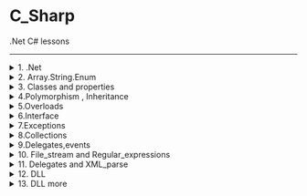 # C_Sharp

.Net C# lessons

---

<details><summary>  1. .Net </summary><p>

---

### .Net framework(платформа):

-   FCL (framework class librarys)
    -   BCL
    -   WinForms - win app
    -   WPF
    -   WCF(устарела ,удалена)
    -   ADO.NET - bd
    -   ASP.NET - web
-   CLR (command language runtime) - замена JVM , содержит код в промежуточном языке IL , компилирует его под текущую платформу на лету(JIT)

IL(MSIL) - промежуточный язык , для компиляции в .NET

В C# есть понятие сборки (Asembly) - в сборку может входить несколько проектов , в проект несколько сборок , после компиляции получается либо .exe либо .dll(динамически линкуемые библиотеки, не имеет мейна ,вспомогательный , экзешник можно использовать как .dll), сборка может состоять из нескольких модулей

---

### Модуль состоит :

-   manifest - основная инфа , как запускать , что запускать
-   metadata - данные описывающие классы в сборке , есть метаклассы (описывают другие классы)
-   MSIL(IL) code - промежуточный код
-   Resources(не обязательна)

> Доп инфа об устройстве CLR в книге Джеффри Рихтер **"CLR via C#"** (актульно при трудоустройстве)

Rider от jetBrains - только для консольных приложений

> Все библиотеки в шарпе в неймспейсах.  
> Ненужно ничего инклюдить  
> .Peek(dotPeek) - разворачивает экзешники .Net

Апфускатор - запутывает код ,чтобы его не котрыли , используется перед релизом

---

### Типы данных C#

> Все наследуется от Object

-   Object
    -   ValueType (обьекты структуры) - размещаются в стеке (можно разместить в куче если это поле класса )
        -   short(псевдоним) - Int16
        -   int - Int32
        -   long - Int64
        -   float - Single
        -   double - Double
        -   char - Char(2 byte любая кодировка)
        -   bool - Boolean
        -   byte(один байт любой инфы (например для работы с потоками )) - Byte
        -   decimal(точнее чем double) - Decimal
    -   Reference (обьекты класса) - размещаются **исключительно** в куче
        -   Array
        -   string(не изменяемый , read only) - String

> Работать лучше с псевдонимами  
> Неявное преобразование работает только к сужжающему(если не нужно больше памяти)
> `var` как `auto` в C++
> результат тернарного оператора куда то нужно записывать  
> `switch` обязательны брейки и дефолт  
> `if` должны быть закончены  
> циклы те же , есть еще `for each`(`foreach (var item in str)`) синтаксис такой же  
> `decimal d = 12.3m;`  
> `float f = 12.3f;`  
> `string str = null;` - ссылка это как указатель в плюсах , а `null` вместо `nullptr`  
> `Nullable<int> a = null;` - разрешает хранить ноль (устаревший)  
> `int? a = null` - синтаксический сахар , то же что и выше  
> `int b = a??0;` - проверка ,тернаярный оператор , проверяет что записать

---

</p></details>

<details><summary>  2. Array.String.Enum </summary><p>

---

Массив - обьект ссылочного типа ,нельзя присвоить не запросив памяти в куче.
Массив может быть только динамическим , в стеке только ссылка на него.

Массив создается `int[] arr = new int [10];`(на 10 эллементов, не забивается мусором) то же что и в плюсах - `int *int = new int[10];`
Двумерный массив `int[,] arr = new int[4,5];` 4 ряда , 5 столбцев `arr.Length` вернет ряд умноженый на столб , для получения первого измерения нужно -`arr.GetLength(0);`

`Console.WriteLine(arr[i/arr.GetLength(1),i%arr.GetLength(1)] + " " );` - можно перебрать одним циклом двумерный массив

<details><summary>  Рваный массив  </summary><p>

```C#

            int[][] arr = new int[row][]; // массив ссылок на интовые массивы

            for (var i = 0; i < arr.Length; i++) // 12 массивов , каждый
            {
                arr[i] = new int[rnd.Next(3, 15)]; // рваный массив рвзмером 3-14

                for (int j = 0; j < arr[i].Length; j++)
                {
                    arr[i][j] = rnd.Next(20, 25);
                }
            }

            foreach (var line in arr)
            {
                foreach (var j in line)
                {
                    Console.Write(j + " " );
                }
            }

```

</p></details>

<details><summary>  Сортировка рваного массива по размеру строк  </summary><p>

```C#

    Array.Sort(arr, compareArray);

        public static int compareArray(int []a , int []b)
        {
            return a.Length - b.Length;
        }



```

</p></details>

`Console.WriteLine("\n\n\n" + arr[0].Average() + " " + arr[0].Sum());` - полезные методы из библиотеки using System.Linq;

`(a,b,c)=(c,b,a);` - меняет значения местами , такой себе своп

---

## Строковые методы и тд

`string str` - не такой как в плюсах , это ссылка на чаровский массив. Строки в шарпе не изменяемы (константы). Любой метод работы со строкой - возвращает новую строку.

```C#

string str = new string(new char[] {'h','e','l','l'});
string str1 = "Hell";

```

`Console.WriteLine("HEllo".Insert(2," not "));` - вставка строки в строку , со второго эллемента

`Console.WriteLine("hello".Remove(0,1));` - удаляет из строки с нулевого эллемента один эллемент ,если не указывать второй параметр - удалит все

`Console.WriteLine("hello".Replace("el","il"));` - заменяет все совпадения на что то (el на il)

### Дэфолтный сплит по пробелу

```C#

string[] arr = "hello my friend".Split();
foreach(var item in arr)
Console.WriteLine(item);


```

### Кастомный сплит по массиву разделителей и игнором (не добавляет пустые строки)

```C#

string[] arr = "hello my,friend: and bye".Split(",. :/".ToCharArray(),StringSplitOptions.RemoveEmptyEntries);
foreach(var item in arr)
Console.WriteLine(item);

```

`Console.WriteLine(" . . trimmer / / ".Trim('.',',',' ','/'));` - отрезает с ЛЕВА или с КОНЦА совпадения из перечисления тримера

`Console.WriteLine("hello".CompareTo("Hello"));` - сравнение строк (больше ,меньше ,равно)

`Console.WriteLine("hello".EndsWith("ol"));` - проверяет заканчивается ли строка на подстроку ( тру/фолс)

`Console.WriteLine("hello".IndexOf("ll"));` - возвращает индекс начала подстроки в строке(есть аналог с конца искать)

`Console.WriteLine("hello".PadLeft(6,'_'));` - добавляет слева символы ,количество которых равно передаваемому числу - размер строки

`Console.WriteLine("today {0} {1} {2}", 19, "october", 2019);` - старый метод
`Console.WriteLine($"today {19} {"October"} {2019}");` - интерполированые строки

Округляет и откидывает символы после точки

```C#

double a = 2.55;
Console.WriteLine($"{a:.0}");
Console.WriteLine($"{a:0}"); // до целого
```

Превращение строки в сырую строку(эскейп последовательности игнорятся и тд)

```C#
Console.WriteLine(@"C:\program\
appdata");
```

Доп класс , больше похожий на строку из плюсов, но методов меньше , изменяет текущую строку ,а не делает новую (дольше работает и лишняя память используется), нужен для активного редактирования строк , чтобы не создавать кучу копий , можно конвертировать в стринг обычный и назад.

```C#

StringBuilder sb = new StringBuilder("Hello");
sb[0] = 'h';

```

Создавст кучу мусора (15 раз создает копию)

```C#

            string id = "";
            Random rnd = new Random();
            for (int i = 0; i < 15; i++)
            {
                if (i < 5 || i > 10)
                    id += rnd.Next(5);
                else
                    id += (char)rnd.Next(65, 93);
            }

```

Будет быстрее и не так много мусора

```C#

            StringBuilder sb = new StringBuilder("");

            string id = "";
            Random rnd = new Random();
            for (int i = 0; i < 15; i++)
            {
                if (i < 5 || i > 10)
                    sb.Append(rnd.Next(5));
                else
                    sb.Append(rnd.Next((char)rnd.Next(65, 93)));
            }
            id = sb.ToString();
            Console.WriteLine(id);

```

---

## Enum

```C#

enum Gender:long
        {
            Male,
            Female,
            Unknown
        }

```

Enum выводится как строка

```C#

            Gender gender = Gender.Male;
            Console.WriteLine(gender);

```

Выводит виндовые кнпоки (System.Win.Forms)

```C#

foreach (int key in Enum.GetValues(typeof(Keys)))
    Console.WriteLine($"{key}->{Enum.GetName(typeof(Keys),key)}");

```

---

</p></details>

<details><summary> 3. Classes and properties  </summary><p>

---

> char умеет проверять буква он ,цифра или символ `char.isDigit` и тд

---

### Доп. модификаторы доступа в C#

-   internal(по умолчанию) - доступен внутри сборки ,во всех классах
-   internal protected - внутри сборки и любыми потомками(потомки даже вне сборки)

---

> Перед каждым методом и полем в классе нужно писать модификатор доступа , иначе будет приват , имена приватных полей принято называть с подчеркивания и маленькой буквы  
> Все публичные поля принято называть с большой буквы  
> Все константные поля автоматически являются статическими  
> Существует доп. модификатор `readonly` , оно не инициализируется при создании , в конструкторе нужно обязательно инициализировать это поле , в отличии от константы это поле для каждого обьекта свое
> Все классы являются ссылочными типами  
> Все обьекты умеют выводится на экран , `Console.WriteLine(object);` можно вывести пользовательский тип данных  
> Можно инициализировать статическое поле в отличие от С++

<details><summary> Перегрузка вывода обьекта на экран  </summary><p>

```C#
    public class Person
    {
        private string _name = "NONAME";
        private readonly DateTime _birthday;
        private static int _counter = 0;
        public const string Planet="Earth";

        public override string ToString()
        {
            return $"Name: {_name}\n" +
                $"Birthday: {_birthday.ToLongDateString()}\n" +
                $"Planet: {Planet}\n" +
                $"Number of people: {_counter}";
        }
    }

```

</p></details>

> Позиционные параметры полезны при изменении разных параметров , которые инициализируются по стандарту , чтобы не передавать все,удобно для читабельности  
> В Swift есть только именованые параметры

`public string GetName() => _name;` getter в одну строку
`public void SetName(string _name) => this._name = _name;` присвоение значения в одну строку

### Класические свойства

```C#
public string Name
        {
            get { return _name; }
            set { this._name = _name; }
        }
```

### Новые свойства

```C#
public string Name
        {
            get => _name;
            set => this._name = _name;
        }
```

`public static int Counter => _counter;` если только геттер или только сеттер

> Быстрое автосвойство(snippet) prop и tab x2  
> propfull вообще крутяк  
> В С# есть доп. конструктор - Статический , конструкторы копирования и перемещения не нужны как и деструкторы

<details><summary> Передача переменного кол-ва параметров </summary><p>

```C#
        public static int Sum (params int []arr)// передача любого кол-ва параметров
        {
            int sum=0;
            foreach (var i in arr)
                sum += i;

            return sum;
        }

```

</p></details>

`string str = string.Format("one {0} two {1} three {2}",1,2,3);` это тоже внутри строка с переменным кол-вом параметров

> Все структуры неявно наследуются от ValueType (а наследование в С# только одиночное)  
> Конструктор структуры по умолчанию существует всегда и его нельзя переопределить ,это из за особенности шарпа ,
> нельзя вызывать структуру без инициализированых полей, только если все поля паблик.  
> Обьект структуры создается всегда в стеке ( если структура - поле класса - то она тоже будет в куче), new нужен для вызова конструктора структуры

---

</p></details>

<details><summary> 4.Polymorphism , Inheritance  </summary><p>

---

**_new_** отличается от **_override_** , new - заменяет метод только для своих обьектов override - для предков тоже , абстрактные методы нужнро оверрайдить

Преобразование от потомка к базовому классу всегда работает

<details><summary> Equals override  </summary><p>

```C#
        public override bool Equals(object obj)
        {
            if (obj == null)
                return false;
            if (!(obj is Person))
                return false;

            return base.Equals(obj) || (Name == ((Person)obj).Name && Birthday == ((Person)obj).Birthday);
        }
```

</p></details>

---

</p></details>

<details><summary> 5.Overloads  </summary><p>

---

[fully overloaded fraction](/class_work/lesson_05/overloads 'class_work/lesson_05/overloads')
[fully overloaded complex number and var realization](/home_work/HW_05/Complex 'home_work/HW_05/Complex')

### Операторы ,которые нельзя перегружать:

-   **_?:_** - тернарный
-   **_._** - доступа к членам
-   **_=_** - присваивания(да и незачем)
-   **_new_** - выделения памяти ,т.к. всем распределением памяти занят CLR
-   **_as,is,typeof_** - преобразование
-   **_&&_** и **_||_** - сравнения , перегружается косвенно ,после **_&_** и **_|_**

`if(b!=0 & a%b==0)` - если b будет нулем ,вылетит из за деления на ноль

> & - накладывает битовые значения , выполняет операции по сторонам ,а потом накладывает

### Нельзя перегружать операторы в разных классах которые принимают те же параметры , в которых они же учавствуют

<details><summary> Пример  </summary><p>

-   Класс Fraction

```C#
        public static Fraction operator *(Fraction obj, MyNum var)
        {
            return new Fraction(obj.Num * var.Num, obj.Denum);
        }

```

-   Класс MyNum

```C#
        public static MyNum operator *(Fraction obj, MyNum var)
        {
            return new MyNum(obj.Num * var.Num / obj.Denum);
        }

```

</p></details>

---

</p></details>

<details><summary> 6.Interface </summary><p>

---

[interface](/class_work/lesson_06/Interface/MyInterface.cs '/class_work/lesson_06/Interface/MyInterface.cs')  
[IEnumerable && IComparable](class_work/lesson_06/Interface/FigureSort.cs 'class_work/lesson_06/Interface/FigureSort.cs')
[interface product hierarchy realization with custom exceptions, products flow and UML](home_work/lesson_06/productHierarchy/ 'home_work/lesson_06/productHierarchy/')

---

</p></details>

<details><summary> 7.Exceptions </summary><p>

---

[exceptions example](/class_work/lesson_07/exceptions/Program.cs '/class_work/lesson_07/exceptions/Program.cs')
[console interface example](/home_work/HW_07/formula_one '/home_work/HW_07/formula_one')

---

</p></details>

<details><summary> 8.Collections </summary><p>

---

[yield, GC, collections example](/class_work/lesson_08/collections/Program.cs '/class_work/lesson_08/collections/Program.cs')
[double linked list realization](/home_work/HW_08/double_linked_list '/home_work/HW_08/double_linked_list')

---

</p></details>

<details><summary> 9.Delegates,events </summary><p>

---

[Delegates example](/class_work/lesson_09/delegate/ '/class_work/lesson_08/collections/')

---

### HW

> -   На MSDN есть рабочий на 90% пример(для винформс) для property change (просто несколько классов ,необазательно даже взаимодействовать, просто чтобы свойства реализовывали интерфейс)
> -   Массив и предикат

</p></details>

<details><summary> 10. File_stream and Regular_expressions </summary><p>

---

[File_stream , serialization example](/class_work/lesson_10/stream/ '/class_work/lesson_10/stream/')  
[File stream example](/home_work/HW_10/fstream/ '/home_work/HW_10/fstream/')  
[Regular_expressions example](/class_work/lesson_10/regExp/Program.cs '/class_work/lesson_10/regExp/Program.cs')

---

</p></details>

<details><summary> 11. Delegates and XML_parse </summary><p>

---

[Delegates example](/class_work/lesson_11/Delegates1/Program.cs '/class_work/lesson_11/Delegates1/Program.cs')  
[XML_parse example](/class_work/lesson_11/xml_goodsCatalogue/Program.cs '/class_work/lesson_11/xml_goodsCatalogue/Program.cs')

---

</p></details>

<details><summary> 12. DLL </summary><p>

---

[DLL and Serialize example](/class_work/lesson_12-13/dlls/Program.cs '/class_work/lesson_12-13/dlls/Program.cs')

---

</p></details>

<details><summary> 13. DLL more </summary><p>

---

[DLL and Serialize example](/class_work/lesson_12-13/dlls/Program.cs '/class_work/lesson_12-13/dlls/Program.cs')

---

</p></details>
